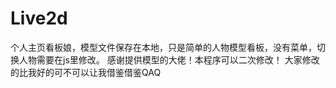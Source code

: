 # Live2d
个人主页看板娘，模型文件保存在本地，只是简单的人物模型看板，没有菜单，切换人物需要在js里修改。
感谢提供模型的大佬！本程序可以二次修改！
大家修改的比我好的可不可以让我借鉴借鉴QAQ
